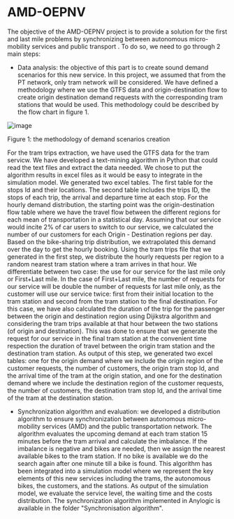 # AMD-OEPNV


The objective of the AMD-OEPNV project is to provide a solution for the first and last mile problems by synchronizing between autonomous micro-mobility services and public transport . To do so, we need to go through 2 main steps:

- Data analysis: the objective of this part is to create sound demand scenarios for this new service. In this project, we assumed that from the PT network, only tram network will be considered. We have defined a methodology where we use the GTFS data and origin-destination flow to create origin destination demand requests with the corresponding tram stations that would be used. This methodology could be described by the flow chart in figure 1.

![image](https://github.com/ImenHS/AMD-OEPNV/assets/40597950/424c76b5-cabb-411e-9d49-b791ff87ea08)

Figure 1: the methodology of demand scenarios creation

For the tram trips extraction, we have used the GTFS data for the tram servicw. We have developed a text-mining algorithm in Python that could read the text files and extract the data needed. We chose to put the algorithm results in excel files as it would be easy to integrate in the simulation model. We generated two excel tables. The first table for the stops Id and their locations. The second table includes the trips ID, the stops of each trip, the arrival and departure time at each stop. For the hourly demand distribution, the starting point was the origin-destination flow table where we have the travel flow between the different regions for each mean of transportation in a statistical day. Assuming that our service would incite 2% of car users to switch to our service, we calculated the number of our customers for each Origin - Destination regions per day. Based on the bike-sharing trip distribution, we extrapolated this demand over the day to get the hourly booking. Using the tram trips file that we generated in the first step, we distribute the hourly requests per region to a random nearest tram station where a tram arrives in that hour. We differentiate between two case: the use for our service for the last mile only or First+Last mile. In the case of First+Last mile, the number of requests for our service will be double the number of requests for last mile only, as the customer will use our service twice: first from their initial location to the tram station and second from the tram station to the final destination. For this case, we have also calculated the duration of the trip for the passenger between the origin and destination region using Dijikstra algorithm and considering the tram trips available at that hour between the two stations (of origin and destination). This was done to ensure that we generate the request for our service in the final tram station at the convenient time respection the duration of travel between the origin tram station and the destination tram station. As output of this step, we generated two excel tables: one for the origin demand where we include the origin region of the customer requests, the number of customers, the origin tram stop Id, and the arrival time of the tram at the origin station, and one for the destination demand where we include the destination region of the customer requests, the number of customers, the destination tram stop Id, and the arrival time of the tram at the destination station.

- Synchronization algorithm and evaluation: we developed a distribution algorithm to ensure synchronization between autonomous micro-mobility services (AMD) and the public transportation network. The algorithm evaluates the upcoming demand at each tram station 15 minutes before the tram arrival and calculate the imbalance. If the imbalance is negative and bikes are needed, then we assign the nearest available bikes to the tram station. If no bike is available we do the search again after one minute till a bike is found. This algorithm has been integrated into a simulation model where we represent the key elements of this new services including the trams, the autonomous bikes, the customers, and the stations. As output of the simulation model, we evaluate the service level, the waiting time and the costs distribution. The synchronization algorithm implemented in Anylogic is available in the folder "Synchronisation algorithm".
